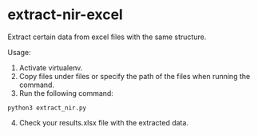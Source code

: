 # extract-nir-excel


Extract certain data from excel files with the same structure.

Usage:

1. Activate virtualenv.
2. Copy files under files or specify the path of the files when running the command.
3. Run the following command:

```
python3 extract_nir.py
```

4. Check your results.xlsx file with the extracted data.